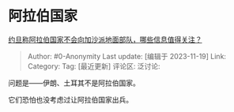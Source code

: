 # 阿拉伯国家
[约旦称阿拉伯国家不会向加沙派地面部队，哪些信息值得关注？](https://www.zhihu.com/question/630839484/answer/3294776206)

> Author: #0-Anonymity
> Last update: [编辑于 2023-11-19]
> Link:
> Category: 
> Tag: [最近更新]
> 评论区:
> 泛讨论:

问题是——伊朗、土耳其不是阿拉伯国家。

它们恐怕也没考虑过让阿拉伯国家出兵。